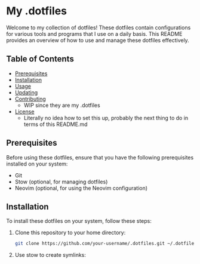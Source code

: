 # My .dotfiles

Welcome to my collection of dotfiles! These dotfiles contain configurations for various tools and programs that I use on a daily basis. This README provides an overview of how to use and manage these dotfiles effectively.

## Table of Contents

- [Prerequisites](#prerequisites)
- [Installation](#installation)
- [Usage](#usage)
- [Updating](#updating)
- [Contributing](#contributing)
   - WIP since they are my .dotfiles
- [License](#license)
   - Literally no idea how to set this up, probably the next thing to do in terms of this README.md

## Prerequisites

Before using these dotfiles, ensure that you have the following prerequisites installed on your system:

- Git
- Stow (optional, for managing dotfiles)
- Neovim (optional, for using the Neovim configuration)

## Installation

To install these dotfiles on your system, follow these steps:

1. Clone this repository to your home directory:

   ```bash
   git clone https://github.com/your-username/.dotfiles.git ~/.dotfiles
   ```

2. Use stow to create symlinks:

   ```bash
   ```
